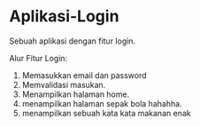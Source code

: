 # Aplikasi-Login
Sebuah aplikasi dengan fitur login.

Alur Fitur Login:

  1. Memasukkan email dan password
  2. Memvalidasi masukan.
  3. Menampilkan halaman home.
  4. menampilkan halaman sepak bola hahahha.
  5. menampilkan sebuah kata kata makanan enak
